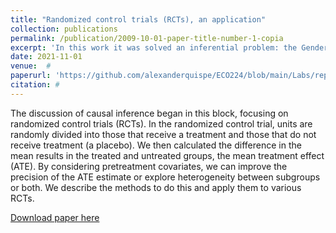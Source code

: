 ```yaml
---
title: "Randomized control trials (RCTs), an application"
collection: publications
permalink: /publication/2009-10-01-paper-title-number-1-copia
excerpt: 'In this work it was solved an inferential problem: the Gender Wage Gap' 
date: 2021-11-01
venue:  #  
paperurl: 'https://github.com/alexanderquispe/ECO224/blob/main/Labs/replication_1/group2_lab_R.ipynb'
citation: # 
---
```

The discussion of causal inference began in this block, focusing on randomized control trials (RCTs). In the randomized control trial, units are randomly divided into those that receive a treatment and those that do not receive treatment (a placebo). We then calculated the difference in the mean results in the treated and untreated groups, the mean treatment effect (ATE). By considering pretreatment covariates, we can improve the precision of the ATE estimate or explore heterogeneity between subgroups or both. We describe the methods to do this and apply them to various RCTs.


[Download paper here](https://github.com/alexanderquispe/ECO224/blob/main/Labs/replication_1/group2_lab_R.ipynb)

